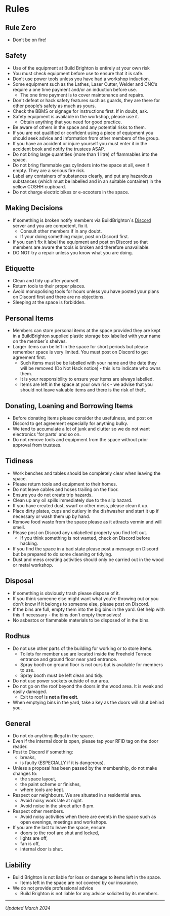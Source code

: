 # Rules


## Rule Zero

* Don’t be on fire!


## Safety

* Use of the equipment at Build Brighton is entirely at your own risk
* You must check equipment before use to ensure that it is safe.
* Don’t use power tools unless you have had a workshop induction.
* Some equipment such as the Lathes, Laser Cutter, Welder and CNC’s require a one time payment and/or an induction before use.
  * The one time payment is to cover maintenance and repairs.
* Don't defeat or hack safety features such as guards, they are there for other people’s safety as much as yours.
* Check the BBMS or signage for instructions first. If in doubt, ask.
* Safety equipment is available in the workshop, please use it.
  * Obtain anything that you need for good practice.
* Be aware of others in the space and any potential risks to them.
* If you are not qualified or confident using a piece of equipment you should seek advice and information from other members of the group.
* If you have an accident or injure yourself you must enter it in the accident book and notify the trustees ASAP.
* Do not bring large quantities (more than 1 litre) of flammables into the space.
* Do not bring flammable gas cylinders into the space at all, even if empty. They are a serious fire risk.
* Label any containers of substances clearly, and put any hazardous substances (which must be labelled and in an suitable container) in the yellow COSHH cupboard.
* Do not charge electric bikes or e-scooters in the space.


## Making Decisions

* If something is broken notify members via BuildBrighton´s [Discord](https://discord.com/) server and you are competent, fix it.
  * Consult other members if in any doubt.
  * If your doing something major, post on Discord first.
* If you can't fix it label the equipment and post on Discord so that members are aware the tools is broken and therefore unavailable.
* DO NOT try a repair unless you know what you are doing.


## Etiquette

* Clean and tidy up after yourself.
* Return tools to their proper places.
* Avoid monopolising tools for hours unless you have posted your plans on Discord first and there are no objections.
* Sleeping at the space is forbidden.


## Personal Items

* Members can store personal items at the space provided they are kept in a BuildBrighton supplied plastic storage box labelled with your name on the member´s shelves.
* Larger items can be left in the space for short periods but please remember space is very limited. You must post on Discord to get agreement first.
  * Such items must be be labelled with your name and the date they will be removed (Do Not Hack notice) - this is to indicate who owns them.
  * It is your responsibility to ensure your items are always labelled.
  * Items are left in the space at your own risk -  we advise that you should not leave valuable items and there is the risk of theft.


## Donating, Loaning and Borrowing Items

* Before donating items please consider the usefulness, and post on Discord to get agreement especially for anything bulky.
* We tend to accumulate a lot of junk and clutter so we do not want electronics 'for parts' and so on.
* Do not remove tools and equipment from the space without prior approval from trustees.


## Tidiness

* Work benches and tables should be completely clear when leaving the space.
* Please return tools and equipment to their homes.
* Do not leave cables and hoses trailing on the floor.
* Ensure you do not create trip hazards.
* Clean up any oil spills immediately due to the slip hazard.
* If you have created dust, swarf or other mess, please clean it up.
* Place dirty plates, cups and cutlery in the dishwasher and start it up if necessary or wash them up by hand.
* Remove food waste from the space please as it attracts vermin and will smell.
* Please post on Discord any unlabelled property you find left out.
  * If you think something is not wanted, check on Discord before hacking.
* If you find the space in a bad state please post a message on Discord but be prepared to do some cleaning or tidying.
* Dust and mess creating activities should only be carried out in the wood or metal workshop.


## Disposal

 * If something is obviously trash please dispose of it.
 * If you think someone else might want what you're throwing out or you don't know if it belongs to someone else, please post on Discord.
 * If the bins are full, empty them into the big bins in the yard. Get help with this if necessary - the bins don't empty themselves!
 * No asbestos or flammable materials to be disposed of in the bins.


## Rodhus

* Do not use other parts of the building for working or to store items.
  * Toilets for member use are located inside the Freehold Terrace entrance and ground floor near yard entrance.
  * Spray booth on ground floor is not ours but is available for members to use.
  * Spray booth must be left clean and tidy.
* Do not use power sockets outside of our area.
* Do not go on the roof beyond the doors in the wood area. It is weak and easily damaged.
  * Exit to roof is **not a fire exit**.
* When emptying bins in the yard, take a key as the doors will shut behind you.


## General

* Do not do anything illegal in the space.
* Even if the internal door is open, please tap your RFID tag on the door reader.
* Post to Discord if something:
  * breaks,
  * is faulty (ESPECIALLY if it is dangerous).
* Unless a proposal has been passed by the membership, do not make changes to:
  * the space layout,
  * the paint scheme or finishes,
  * where tools are kept.
* Respect our neighbours. We are situated in a residential area.
  * Avoid noisy work late at night.
  * Avoid noise in the street after 8 pm.
* Respect other members.
  * Avoid noisy activities when there are events in the space such as open evenings, meetings and workshops.
* If you are the last to leave the space, ensure:
  * doors to the roof are shut and locked,
  * lights are off,
  * fan is off,
  * internal door is shut.


## Liability

* Build Brighton is not liable for loss or damage to items left in the space.
  * Items left in the space are not covered by our insurance.
* We do not provide professional advice
  * Build Brighton is not liable for any advice solicited by its members.

---
_Updated March 2024_
